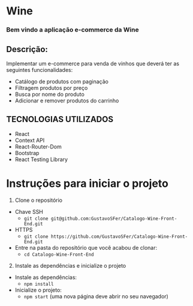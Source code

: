 # Wine

### Bem vindo a aplicação e-commerce da Wine

<h2>Descrição:</h2>
<p>Implementar um e-commerce para venda de vinhos que deverá ter as seguintes funcionalidades:</p>
<ul>
  <li>Catálogo de produtos com paginação</li>
  <li>Filtragem produtos por preço</li>
  <li>Busca por nome do produto</li>
  <li>Adicionar e remover produtos do carrinho</li>
</ul>

## TECNOLOGIAS UTILIZADOS
<ul>
  <li>React</li>
  <li>Context API</li>
  <li>React-Router-Dom</li>
  <li>Bootstrap</li>
  <li>React Testing Library</li>
</ul>

# Instruções para iniciar o projeto

1. Clone o repositório
  * Chave SSH
    * `git clone git@github.com:GustavoSFer/Catalogo-Wine-Front-End.git`
  * HTTPS
    * `git clone https://github.com/GustavoSFer/Catalogo-Wine-Front-End.git`
  * Entre na pasta do repositório que você acabou de clonar:
    * `cd Catalogo-Wine-Front-End`

2. Instale as dependências e inicialize o projeto
  * Instale as dependências:
    * `npm install`
  * Inicialize o projeto:
    * `npm start` (uma nova página deve abrir no seu navegador)